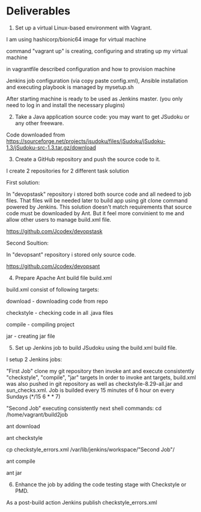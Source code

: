 # Deliverables

1. Set up a virtual Linux-based environment with Vagrant.
  
I am using hashicorp/bionic64 image for virtual machine

command "vagrant up" is creating, configuring and strating up my virtual machine

in vagrantfile described configuration and how to provision machine

Jenkins job configuration (via copy paste config.xml), Ansible installation and executing playbook is managed by mysetup.sh

After starting machine is ready to be used as Jenkins master. (you only need to log in and install the necessary plugins)

2. Take a Java application source code: you may want to get JSudoku or any other freeware.

Code downloaded from https://sourceforge.net/projects/jsudoku/files/jSudoku/jSudoku-1.3/jSudoku-src-1.3.tar.gz/download
  
3. Create a GitHub repository and push the source code to it.

I create 2 repositories for 2 different task solution

First solution:

In "devopstask" repository i stored both source code and all nedeed to job files. That files will be needed later to build app using git clone command powered by Jenkins. This solution doesn't match requirements that source code must be downloaded by Ant.
But it feel more convinient to me and allow other users to manage build.xml file.

https://github.com/Jcodex/devopstask

Second Soultion:

In "devopsant" repository i stored only source code.

https://github.com/Jcodex/devopsant
  
4. Prepare Apache Ant build file build.xml

build.xml consist of following targets:

  download - downloading code from repo
  
  checkstyle - checking code in all .java files
  
  compile - compiling project
  
  jar - creating jar file

5. Set up Jenkins job to build JSudoku using the build.xml build file.

I setup 2 Jenkins jobs:

"First Job" clone my git repository then invoke ant and execute consistently "checkstyle", "compile", "jar" targets
In order to invoke ant targets, build.xml was also pushed in git repository as well as checkstyle-8.29-all.jar and sun_checks.xml. Job is builded every 15 minutes of 6 hour on every Sundays (*/15 6 * * 7)
 
 "Second Job" executing consistently next shell commands:
cd /home/vagrant/build2job

ant download

ant checkstyle

cp checkstyle_errors.xml /var/lib/jenkins/workspace/"Second Job"/

ant compile

ant jar
 
6. Enhance the job by adding the code testing stage with Checkstyle or PMD.

As a post-build action Jenkins publish checkstyle_errors.xml
